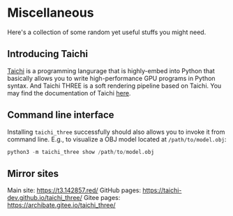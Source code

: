# Miscellaneous


Here's a collection of some random yet useful stuffs you might need.


## Introducing Taichi

[Taichi](https://github.com/taichi-dev/taichi) is a programming langurage that is highly-embed into Python that basically allows you to write high-performance GPU programs in Python syntax.
And Taichi THREE is a soft rendering pipeline based on Taichi.
You may find the documentation of Taichi [here](https://taichi.rtfd.io).


## Command line interface

Installing ``taichi_three`` successfully should also allows you to invoke it from command line. 
E.g., to visualize a OBJ model located at `/path/to/model.obj`:

```py
python3 -m taichi_three show /path/to/model.obj
```

## Mirror sites

Main site: https://t3.142857.red/
GitHub pages: https://taichi-dev.github.io/taichi_three/
Gitee pages: https://archibate.gitee.io/taichi_three/